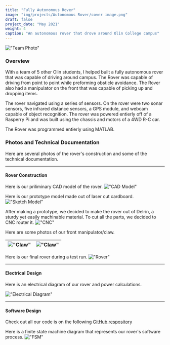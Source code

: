 ```yaml
---
title: "Fully Autonomous Rover"
image: "img/projects/Autonomous Rover/cover image.png"
draft: false
project_date: "May 2021"
weight: 4
caption: "An autonomous rover that drove around Olin College campus"
---
```


!["Team Photo"](/img/projects/Autonomous%20Rover/group.jpg)


### Overview

With a team of 5 other Olin students, I helped built a fully autonomous rover that was capable of driving around campus. The Rover was capable of driving from point to point while preforming obsticle avoidance. The Rover also had a manipulator on the front that was capable of picking up and dropping items. 

The rover navigated using a series of sensors. On the rover were two sonar sensors, five infrared distance sensors, a GPS module, and webcam capable of object recognition. The rover was powered entierly off of a Rasperry Pi and was built using the chassis and motors of a 4WD R-C car. 

The Rover was programmed entierly using MATLAB. 

### Photos and Technical Documentation
Here are several photos of the rover's construction and some of the technical documentation. 

---

#### Rover Construction
Here is our priliminary CAD model of the rover.
!["CAD Model"](/img/projects/Autonomous%20Rover/cad.png)

Here is our prototype model made out of laser cut cardboard.
!["Sketch Model"](/img/projects/Autonomous%20Rover/prototype.jpg)

After making a prototype, we decided to make the rover out of Delrin, a sturdy yet easily machinable material. To cut all the parts, we decided to CNC router it.
!["CNC"](/img/projects/Autonomous%20Rover/CNC.jpg)

Here are some photos of our front manipulator/claw.

|!["Claw"](/img/projects/Autonomous%20Rover/grabber1.jpg)|!["Claw"](/img/projects/Autonomous%20Rover/grabber2.jpg)|
|:-:|:-:|

Here is our final rover during a test run.
!["Rover"](/img/projects/Autonomous%20Rover/rover%20test.jpg)

---

#### Electrical Design
Here is an electrical diagram of our rover and power calculations.

!["Electrical Diagram"](/img/projects/Autonomous%20Rover/electrical%20diagram.jpg)

---

#### Software Design
Check out all our code is on the following [GitHub respository](https://github.com/nabihestefan/OlinRover)

Here is a finite state machine diagram that represents our rover's software process.
!["FSM"](/img/projects/Autonomous%20Rover/FSM.jpg)